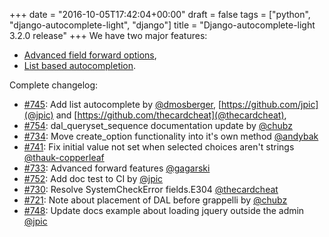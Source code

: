 +++
date = "2016-10-05T17:42:04+00:00"
draft = false
tags = ["python", "django-autocomplete-light", "django"]
title = "Django-autocomplete-light 3.2.0 release"
+++
We have two major features:

- [Advanced field forward options](http://django-autocomplete-light.readthedocs.io/en/master/tutorial.html#filtering-results-based-on-the-value-of-other-fields-in-the-form),
- [List based autocompletion](http://django-autocomplete-light.readthedocs.io/en/master/tutorial.html#autocompleting-based-on-a-list-of-strings).

Complete changelog:

- [#745](yourlabs/django-autocomplete-light/issues/745): Add list autocomplete by [@dmosberger](https://github.com/dmosberger), [https://github.com/jpic](@jpic) and [https://github.com/thecardcheat](@thecardcheat),
- [#754](yourlabs/django-autocomplete-light/issues/754): dal_queryset_sequence documentation update by [@chubz](https://github.com/chubz)
- [#734](yourlabs/django-autocomplete-light/issues/734): Move create_option functionality into it's own method [@andybak](https://github.com/andybak)
- [#741](yourlabs/django-autocomplete-light/issues/741): Fix initial value not set when selected choices aren't strings [@thauk-copperleaf](https://github.com/thauk-copperleaf)
- [#733](yourlabs/django-autocomplete-light/issues/733): Advanced forward features [@gagarski](https://github.com/gagarski)
- [#752](yourlabs/django-autocomplete-light/issues/752): Add doc test to CI by [@jpic](https://github.com/jpic)
- [#730](yourlabs/django-autocomplete-light/issues/730): Resolve SystemCheckError fields.E304 [@thecardcheat](https://github.com/thecardcheat)
- [#721](yourlabs/django-autocomplete-light/issues/721): Note about placement of DAL before grappelli by [@chubz](https://github.com/chubz)
- [#748](yourlabs/django-autocomplete-light/issues/748): Update docs example about loading jquery outside the admin [@jpic](https://github.com/jpic)